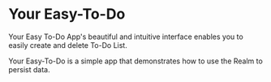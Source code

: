# Your Easy-To-Do
Your Easy To-Do App's beautiful and intuitive interface enables you to easily create and delete To-Do List.


Your Easy-To-Do is a simple app that demonstrates how to use the Realm to persist data.
